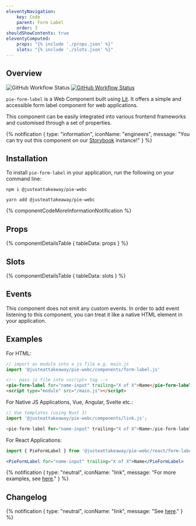 ```yaml
---
eleventyNavigation:
    key: Code
    parent: Form Label
    order: 3
shouldShowContents: true
eleventyComputed:
    props: "{% include './props.json' %}"
    slots: "{% include './slots.json' %}"
---
```


## Overview

<p>
  <a href="https://www.npmjs.com/@justeattakeaway/pie-form-label" style="text-decoration: none">
    <img alt="GitHub Workflow Status" src="https://img.shields.io/npm/v/@justeattakeaway/pie-form-label.svg?label=pie-form-label">
  </a>

  <a href="https://www.npmjs.com/package/@justeattakeaway/pie-webc">
    <img alt="GitHub Workflow Status" src="https://img.shields.io/npm/v/@justeattakeaway/pie-webc.svg?label=pie-webc">
  </a>
</p>

`pie-form-label` is a Web Component built using [Lit](https://lit.dev/). It offers a simple and accessible form label component for web applications.

This component can be easily integrated into various frontend frameworks and customised through a set of properties.

{% notification {
  type: "information",
  iconName: "engineers",
  message: "You can try out this component on our [Storybook](https://webc.pie.design/?path=/docs/form-label) instance!"
} %}

## Installation

To install `pie-form-label` in your application, run the following on your command line:

```shell
npm i @justeattakeaway/pie-webc
```

```shell
yarn add @justeattakeaway/pie-webc
```

{% componentCodeMoreInformationNotification %}

## Props

{% componentDetailsTable {
  tableData: props
} %}

## Slots

{% componentDetailsTable {
  tableData: slots
} %}

## Events

This component does not emit any custom events. In order to add event listening to this component, you can treat it like a native HTML element in your application.

## Examples

For HTML:

```js
// import as module into a js file e.g. main.js
import '@justeattakeaway/pie-webc/components/form-label.js'
```

```html
<!-- pass js file into <script> tag -->
<pie-form-label for="name-input" trailing="X of X">Name</pie-form-label>
<script type="module" src="/main.js"></script>
```

For Native JS Applications, Vue, Angular, Svelte etc.:

```js
// Vue templates (using Nuxt 3)
import '@justeattakeaway/pie-webc/components/link.js';

<pie-form-label for="name-input" trailing="X of X">Name</pie-form-label>
```

For React Applications:

```jsx
import { PieFormLabel } from '@justeattakeaway/pie-webc/react/form-label.js';

<PieFormLabel for="name-input" trailing="X of X">Name</PieFormLabel>
```

{% notification {
  type: "neutral",
  iconName: "link",
  message: "For more examples, see [here](https://github.com/justeattakeaway/pie-aperture/tree/main)."
} %}

## Changelog

{% notification {
  type: "neutral",
  iconName: "link",
  message: "See [here](https://github.com/justeattakeaway/pie/blob/main/packages/components/pie-form-label/CHANGELOG.md)."
} %}
